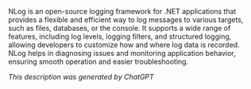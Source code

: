 NLog is an open-source logging framework for .NET applications that provides a flexible and efficient way to log messages to various targets, such as files, databases, or the console. It supports a wide range of features, including log levels, logging filters, and structured logging, allowing developers to customize how and where log data is recorded. NLog helps in diagnosing issues and monitoring application behavior, ensuring smooth operation and easier troubleshooting.

*This description was generated by ChatGPT*